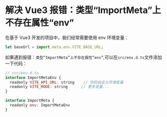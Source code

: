 # 解决 Vue3 报错：类型“ImportMeta”上不存在属性“env”

在基于 Vue3 开发的项目中，我们经常需要使用 env 环境变量：

```javascript
let baseUrl = import.meta.env.VITE_BASE_URL;
```

如果遇到报错：`类型“ImportMeta”上不存在属性“env”`,可以在`src/env.d.ts`文件添加一下代码：

```javascript
// src/env.d.ts
interface ImportMetaEnv {
  readonly VITE_API_URL: string    // 你的自定义环境变量
  readonly VITE_MODE: string      // 更多变量...
}

interface ImportMeta {
  readonly env: ImportMetaEnv
}
```
